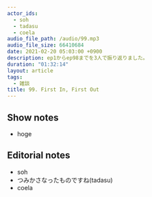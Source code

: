 ```yaml
---
actor_ids:
  - soh
  - tadasu
  - coela
audio_file_path: /audio/99.mp3
audio_file_size: 66410684
date: 2021-02-20 05:03:00 +0900
description: ep1からep98までを3人で振り返りました。
duration: "01:32:14"
layout: article
tags:
  - 雑談
title: 99. First In, First Out
---
```


## Show notes
- hoge


## Editorial notes
- soh
- つみかさなったものですね(tadasu)
- coela
